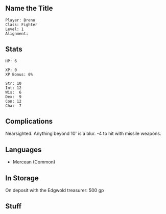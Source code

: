 
## Name the Title

    Player: Breno
    Class: Fighter
    Level: 1
    Alignment: 

## Stats

    HP: 6

    XP: 0
    XP Bonus: 0%

    Str: 10
    Int: 12
    Wis:  6
    Dex:  9
    Con: 12
    Cha:  7

## Complications

Nearsighted.  Anything beyond 10' is a blur.  -4 to hit with missile weapons.

## Languages

- Mercean (Common)

## In Storage

On deposit with the Edgwold treasurer: 500 gp

## Stuff


